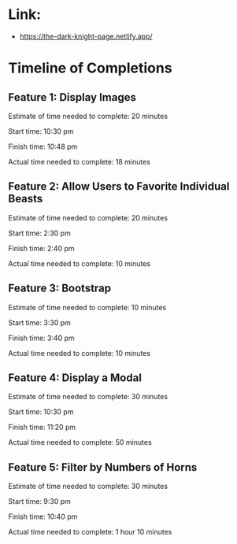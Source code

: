 # Link:
- https://the-dark-knight-page.netlify.app/

# Timeline of Completions

## Feature 1: Display Images

Estimate of time needed to complete: 20 minutes

Start time: 10:30 pm

Finish time: 10:48 pm

Actual time needed to complete: 18 minutes

## Feature 2: Allow Users to Favorite Individual Beasts

Estimate of time needed to complete: 20 minutes

Start time: 2:30 pm

Finish time: 2:40 pm

Actual time needed to complete: 10 minutes

## Feature 3: Bootstrap

Estimate of time needed to complete: 10 minutes

Start time: 3:30 pm

Finish time: 3:40 pm

Actual time needed to complete: 10 minutes

## Feature 4: Display a Modal

Estimate of time needed to complete: 30 minutes

Start time: 10:30 pm

Finish time: 11:20 pm

Actual time needed to complete: 50 minutes

## Feature 5: Filter by Numbers of Horns

Estimate of time needed to complete: 30 minutes

Start time: 9:30 pm

Finish time: 10:40 pm

Actual time needed to complete: 1 hour 10 minutes
